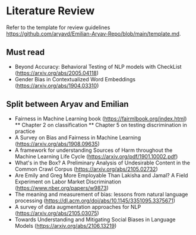 # Literature Review
Refer to the template for review guidelines <https://github.com/aryavd/Emilian-Aryav-Repo/blob/main/template.md>.

## Must read 
* Beyond Accuracy: Behavioral Testing of NLP models with CheckList (https://arxiv.org/abs/2005.04118)
* Gender Bias in Contextualized Word Embeddings (https://arxiv.org/abs/1904.03310)

## Split between Aryav and Emilian
* Fairness in Machine Learning book (https://fairmlbook.org/index.html) 
** Chapter 2 on classification 
** Chapter 5 on testing discrimination in practice
* A Survey on Bias and Fairness in Machine Learning (https://arxiv.org/abs/1908.09635)
* A framework for understanding Sources of Harm throughout the Machine Learning Life Cycle (https://arxiv.org/pdf/1901.10002.pdf)
* What's in the Box? A Preliminary Analysis of Undesirable Content in the Common Crawl Corpus (https://arxiv.org/abs/2105.02732) 
* Are Emily and Greg More Employable Than Lakisha and Jamal? A Field Experiment on Labor Market Discrimination (https://www.nber.org/papers/w9873)
* The meaning and measurement of bias: lessons from natural language processing (https://dl.acm.org/doi/abs/10.1145/3351095.3375671)
* A survey of data augmentation approaches for NLP (https://arxiv.org/abs/2105.03075) 
* Towards Understanding and Mitigating Social Biases in Language Models (https://arxiv.org/abs/2106.13219) 
